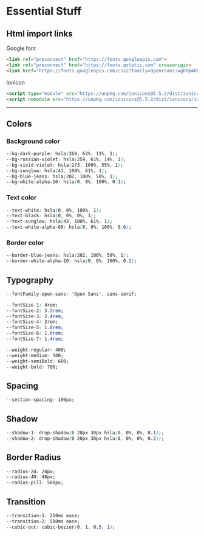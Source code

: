 # Essential Stuff

## Html import links

Google font

``` html
<link rel="preconnect" href="https://fonts.googleapis.com">
<link rel="preconnect" href="https://fonts.gstatic.com" crossorigin>
<link href="https://fonts.googleapis.com/css2?family=Open+Sans:wght@400;500;600;700&display=swap" rel="stylesheet">
```

Ionicon

``` html
<script type="module" src="https://unpkg.com/ionicons@5.5.2/dist/ionicons/ionicons.esm.js"></script>
<script nomodule src="https://unpkg.com/ionicons@5.5.2/dist/ionicons/ionicons.js"></script>
```

---

## Colors

### Background color

``` css
--bg-dark-purple: hsla(260, 62%, 11%, 1);
--bg-russian-violet: hsla(259, 61%, 14%, 1);
--bg-vivid-violet: hsla(273, 100%, 55%, 1);
--bg-sunglow: hsla(43, 100%, 61%, 1);
--bg-blue-jeans: hsla(202, 100%, 50%, 1);
--bg-white-alpha-10: hsla(0, 0%, 100%, 0.1);
```

### Text color

``` css
--text-white: hsla(0, 0%, 100%, 1);
--text-black: hsla(0, 0%, 0%, 1);
--text-sunglow: hsla(43, 100%, 61%, 1);
--text-white-alpha-60: hsla(0, 0%, 100%, 0.6);
```

### Border color

``` css
--border-blue-jeans: hsla(202, 100%, 50%, 1);
--border-white-alpha-10: hsla(0, 0%, 100%, 0.1);
```

## Typography

``` css
--fontFamily-open-sans: 'Open Sans', sans-serif;

--fontSize-1: 4rem;
--fontSize-2: 3.2rem;
--fontSize-3: 2.4rem;
--fontSize-4: 2rem;
--fontSize-5: 1.8rem;
--fontSize-6: 1.6rem;
--fontSize-7: 1.4rem;

--weight-regular: 400;
--weight-medium: 500;
--weight-semiBold: 600;
--weight-bold: 700;
```

## Spacing

``` css
--section-spacing: 100px;
```

## Shadow

``` css
--shadow-1: drop-shadow(0 20px 30px hsla(0, 0%, 0%, 0.1));
--shadow-2: drop-shadow(0 20px 30px hsla(0, 0%, 0%, 0.2));
```

## Border Radius

``` css
--radius-24: 24px;
--radius-40: 40px;
--radius-pill: 500px;
```

## Transition

``` css
--transition-1: 250ms ease;
--transition-2: 500ms ease;
--cubic-out: cubic-bezier(0, 1, 0.5, 1);
```
